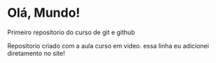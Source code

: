 # Olá, Mundo!
 Primeiro repositorio do curso de git e github 

 Repositorio criado com a aula curso em video. 
essa linha eu adicionei diretamento no site! 
